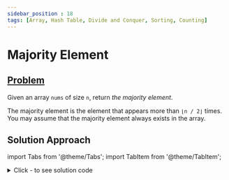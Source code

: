 ```yaml
---
sidebar_position : 18
tags: [Array, Hash Table, Divide and Conquer, Sorting, Counting]
---
```


# Majority Element

## [Problem](https://leetcode.com/problems/majority-element/)

<p>Given an array <code>nums</code> of size <code>n</code>, return <em>the majority element</em>.</p>

<p>The majority element is the element that appears more than <code>&lfloor;n / 2&rfloor;</code> times. You may assume that the majority element always exists in the array.</p>

## Solution Approach


import Tabs from '@theme/Tabs';
import TabItem from '@theme/TabItem';

<details><summary>Click - to see solution code</summary>

<Tabs>
<TabItem value="cpp" label="C++">

```cpp
class Solution {
   public:
    int majorityElement(vector<int>& nums) {
        int n = nums.size();
        sort(nums.begin(), nums.end());
        return nums[n / 2];
    }
};

```
</TabItem>
</Tabs>

</details>
